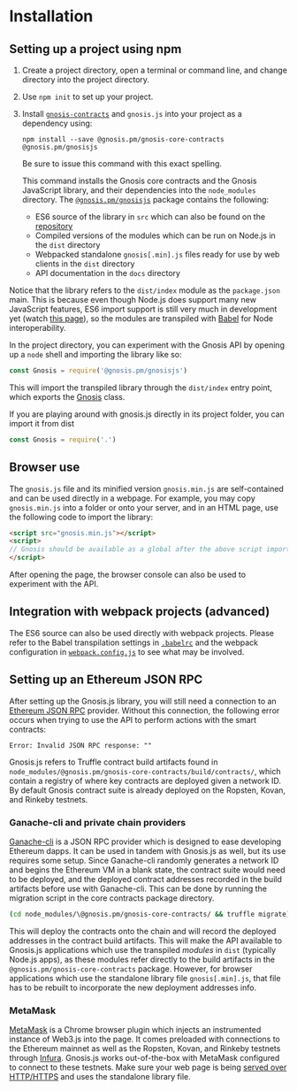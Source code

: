 # Installation

## Setting up a project using npm

1. Create a project directory, open a terminal or command line, and change directory into the project directory.

2. Use `npm init` to set up your project.

3. Install [`gnosis-contracts`](https://github.com/gnosis/gnosis-contracts) and `gnosis.js` into your project as a dependency using:
   
       npm install --save @gnosis.pm/gnosis-core-contracts @gnosis.pm/gnosisjs
   
   Be sure to issue this command with this exact spelling.

   This command installs the Gnosis core contracts and the Gnosis JavaScript library, and their dependencies into the `node_modules` directory. The [`@gnosis.pm/gnosisjs`](https://www.npmjs.com/package/@gnosis.pm/gnosisjs) package contains the following:

   * ES6 source of the library in `src` which can also be found on the [repository](https://github.com/gnosis/gnosis.js)
   * Compiled versions of the modules which can be run on Node.js in the `dist` directory
   * Webpacked standalone `gnosis[.min].js` files ready for use by web clients in the `dist` directory
   * API documentation in the `docs` directory


Notice that the library refers to the `dist/index` module as the `package.json` main. This is because even though Node.js does support many new JavaScript features, ES6 import support is still very much in development yet (watch [this page](https://nodejs.org/api/esm.html#esm_ecmascript_modules)), so the modules are transpiled with [Babel](https://babeljs.io/) for Node interoperability.

In the project directory, you can experiment with the Gnosis API by opening up a `node` shell and importing the library like so:

```js
const Gnosis = require('@gnosis.pm/gnosisjs')
```

This will import the transpiled library through the `dist/index` entry point, which exports the [Gnosis](api-reference.html#Gnosis) class.

If you are playing around with gnosis.js directly in its project folder, you can import it from dist

```js
const Gnosis = require('.')
```

## Browser use

The `gnosis.js` file and its minified version `gnosis.min.js` are self-contained and can be used directly in a webpage. For example, you may copy `gnosis.min.js` into a folder or onto your server, and in an HTML page, use the following code to import the library:

```html
<script src="gnosis.min.js"></script>
<script>
// Gnosis should be available as a global after the above script import, so this subsequent script tag can make use of the API.
</script>
```

After opening the page, the browser console can also be used to experiment with the API.

## Integration with webpack projects (advanced)

The ES6 source can also be used directly with webpack projects. Please refer to the Babel transpilation settings in [`.babelrc`](https://github.com/gnosis/gnosis.js/blob/master/.babelrc) and the webpack configuration in [`webpack.config.js`](https://github.com/gnosis/gnosis.js/blob/master/webpack.config.js) to see what may be involved.

## Setting up an Ethereum JSON RPC

After setting up the Gnosis.js library, you will still need a connection to an [Ethereum JSON RPC](https://github.com/ethereum/wiki/wiki/JSON-RPC) provider. Without this connection, the following error occurs when trying to use the API to perform actions with the smart contracts:

```
Error: Invalid JSON RPC response: ""
```

Gnosis.js refers to Truffle contract build artifacts found in `node_modules/@gnosis.pm/gnosis-core-contracts/build/contracts/`, which contain a registry of where key contracts are deployed given a network ID. By default Gnosis contract suite is already deployed on the Ropsten, Kovan, and Rinkeby testnets.

### Ganache-cli and private chain providers

[Ganache-cli](https://github.com/trufflesuite/ganache-cli) is a JSON RPC provider which is designed to ease developing Ethereum dapps. It can be used in tandem with Gnosis.js as well, but its use requires some setup. Since Ganache-cli randomly generates a network ID and begins the Ethereum VM in a blank state, the contract suite would need to be deployed, and the deployed contract addresses recorded in the build artifacts before use with Ganache-cli. This can be done by running the migration script in the core contracts package directory.

```sh
(cd node_modules/\@gnosis.pm/gnosis-core-contracts/ && truffle migrate)
```

This will deploy the contracts onto the chain and will record the deployed addresses in the contract build artifacts. This will make the API available to Gnosis.js applications which use the transpiled *modules* in `dist` (typically Node.js apps), as these modules refer directly to the build artifacts in the `@gnosis.pm/gnosis-core-contracts` package. However, for browser applications which use the standalone library file `gnosis[.min].js`, that file has to be rebuilt to incorporate the new deployment addresses info.

### MetaMask

[MetaMask](https://metamask.io/) is a Chrome browser plugin which injects an instrumented instance of Web3.js into the page. It comes preloaded with connections to the Ethereum mainnet as well as the Ropsten, Kovan, and Rinkeby testnets through [Infura](https://infura.io/). Gnosis.js works out-of-the-box with MetaMask configured to connect to these testnets. Make sure your web page is being [served over HTTP/HTTPS](https://github.com/MetaMask/faq/blob/master/DEVELOPERS.md) and uses the standalone library file.
